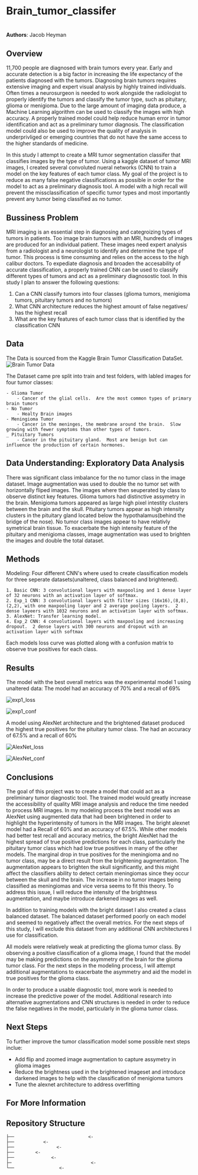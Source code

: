 # Brain_tumor_classifer

# 

**Authors**: Jacob Heyman


## Overview
11,700 people are diagnosed with brain tumors every year. Early and accurate detection is a big factor in increasing the life expectancy of the patients diagnosed with the tumors. Diagnosing brain tumors requires extensive imaging and expert visual analysis by highly trained individuals. Often times a neurosurgeon is needed to work alongside the radiologist to properly identify the tumors and classify the tumor type, such as pituitary, glioma or menigioma. Due to the large amount of imaging data produce, a Machine Learning algorithm can be used to classify the images with high accuracy. A properly trained model could help reduce human error in tumor identification and act as a preliminary tumor diagnosis. The classification model could also be used to improve the quality of analysis in underprivliged or emerging countries that do not have the same access to the higher standards of medicine.  

In this study I attempt to create a MRI tumor segmentation classifer that classifies images by the type of tumor.  Using a kaggle dataset of tumor MRI images, I created several convoluted nueral networks (CNN) to train a model on the key features of each tumor class.  My goal of the project is to reduce as many false negative classifications as possible in order for the model to act as a preliminary diagnosis tool. A model with a high recall will prevent the missclassification of specific tumor types and most importantly prevent any tumor being classified as no tumor. 




## Bussiness Problem 
MRI imaging is an essential step in diagnosing and categroizing types of tumors in patients.  Too image brain tumors with an MRI, hundreds of images are produced for an individual patient.  These images need expert analysis from a radiologist and a neurologist to identify and determine the type of tumor.  This process is time consuming and relies on the access to the high calibur doctors. To expediate diagnosis and broaden the accesability of accurate classification, a properly trained CNN can be used to classify different types of tumors and act as a preliminary diagnosostic tool.  In this study I plan to answer the following questions:
 1. Can a CNN classify tumors into four classes (glioma tumors, menigioma tumors, pituitary tumors and no tumors)
 2. What CNN architecture reduces the highest amount of false negatives/ has the highest recall
 3. What are the key features of each tumor class that is identified by the classification CNN



## Data
The Data is sourced from the Kaggle Brain Tumor Classification DataSet.  ![Brain Tumor Data](https://www.kaggle.com/sartajbhuvaji/brain-tumor-classification-mri)

The Dataset came pre split into train and test folders, with labled images for four tumor classes:
    
    - Glioma Tumor
        - Cancer of the glial cells.  Are the most common types of primary brain tumors 
    - No Tumor
        - Healty Brain images
    - Meningioma Tumor
        - Cancer in the meninges, the membrane around the brain.  Slow growing with fewer symptoms than other types of tumors.
    _ Pituitary Tumors
        - Cancer in the pituitary gland.  Most are benign but can influence the production of certain hormones.



## Data Understanding: Exploratory Data Analysis
There was significant class imbalance for the no tumor class in the image dataset.  Image augmentation was used to double the no tumor set with horizontally fliped images.  The images where then seuperated by class to observe distinct key features.  Glioma tumors had distinctive assymetry in the brain.  Menigioma tumors appeared as large high pixel intestity clusters between the brain and the skull.  Pituitary tumors appear as high intensity clusters in the pituitary gland located below the hypothalamus(behind the bridge of the nose).  No tumor class images appear to have relativly symetrical brain tissue.   To exacerbate the high intensity feature of the pituitary and menigioma classes, image augmentation was used to brighten the images and double the total dataset.  

## Methods
Modeling: 
Four different CNN's where used to create classification models for three seperate datasets(unaltered, class balanced and brightened).
    
    1. Basic CNN: 3 convolutional layers with maxpooling and 1 dense layer of 32 neurons with an activation layer of softmax.
    2. Exp_1 CNN: 3 convolutional layers with filter sizes (16x16),(8,8),(2,2), with one maxpooling layer and 2 average pooling layers.  2 dense layeers with 1032 neurons and an activation layer with softmax.
    3. AlexNet: Transfer learning model. 
    4. Exp_2 CNN: 4 convolutional layers with maxpooling and increasing dropout.  2 dense layers with 300 neurons and dropout with an activation layer with softmax
    
Each models loss curve was plotted along with a confusion matrix to observe true positives for each class.
    



## Results

The model with the best overall metrics was the experimental model 1 using unaltered data:
The model had an accuracy of 70% and a recall of 69%

![exp1_loss]('./images/EXP_1_loss_plot.png')

![exp1_conf]('./images/exp_1_confusion.png')

A model using AlexNet architecture and the brightened dataset produced the highest true positives for the pituitary tumor class.
The had an accuracy of 67.5% and a recall of 60%

![AlexNet_loss]('./images/AlexNet_bright_loss.png')

![AlexNet_conf]('./images/AlexNet_bright_loss.png')




## Conclusions

The goal of this project was to create a model that could act as a preliminary tumor diagnostic tool. The trained model would greatly increase the accessibility of quality MRI image analysis and reduce the time needed to process MRI images. In my modeling process the best model was an AlexNet using augmented data that had been brightened in order to highlight the hyperintensity of tumors in the MRI images. The bright alexnet model had a Recall of 60% and an accuracy of 67.5%. While other models had better test recall and accuracy metrics, the bright AlexNet had the highest spread of true positive predictions for each class, particularly the pituitary tumor class which had low true positives in many of the other models. The marginal drop in true positives for the meningioma and no tumor class, may be a direct result from the brightening augmentation. The augmentation appears to brighten the skull significantly, and this might affect the classifiers ability to detect certain meningiomas since they occur between the skull and the brain. The increase in no tumor images being classified as meningiomas and vice versa seems to fit this theory. To address this issue, I will reduce the intensity of the brightness augmentation, and maybe introduce darkened images as well.

In addition to training models with the bright dataset I also created a class balanced dataset. The balanced dataset performed poorly on each model and seemed to negatively affect the overall metrics. For the next steps of this study, I will exclude this dataset from any additional CNN architectures I use for classification.

All models were relatively weak at predicting the glioma tumor class. By observing a positive classification of a glioma image, I found that the model may be making predictions on the asymmetry of the brain for the glioma tumor class. For the next steps in the modeling process, I will attempt additional augmentations to exacerbate the asymmetry and aid the model in true positives for the glioma class.

In order to produce a usable diagnostic tool, more work is needed to increase the predictive power of the model. Additional research into alternative augmentations and CNN structures is needed in order to reduce the false negatives in the model, particularly in the glioma tumor class.


  
## Next Steps
To further improve the tumor classification model some possible next steps inclue:

- Add flip and zoomed image augmentation to capture assymetry in glioma images
- Reduce the brightness used in the brightened imageset and introduce darkened images to help with the classification of menigioma tumors
- Tune the alexnet architecture to address overfitting


 

## For More Information







## Repository Structure

```
├──                            <- 
├──           <- 
├──                <- 
├──        <- 
├──              <-        
├─                              <- 
└──                 <- 